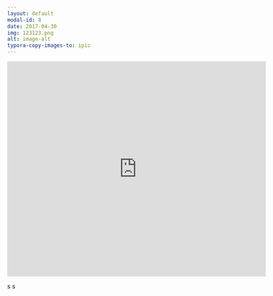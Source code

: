 ```yaml
---
layout: default
modal-id: 8
date: 2017-04-30
img: 123123.png
alt: image-alt
typora-copy-images-to: ipic
---
```


<iframe width="600" height="500" src="https://player.youku.com/embed/XMTQ2MjA5MzE5Ng==" frameborder="0"> </iframe>



s s